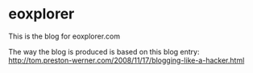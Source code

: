 eoxplorer
=========

This is the blog for eoxplorer.com

The way the blog is produced is based on this blog entry:
http://tom.preston-werner.com/2008/11/17/blogging-like-a-hacker.html
